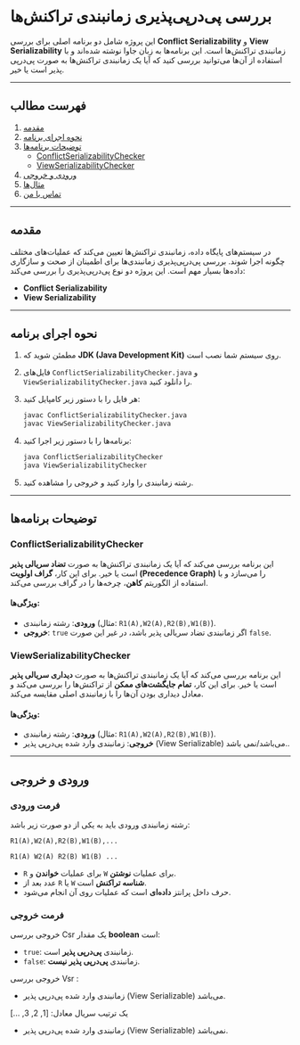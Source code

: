 # بررسی پی‌در‌پی‌پذیری زمانبندی تراکنش‌ها

این پروژه شامل دو برنامه اصلی برای بررسی **Conflict Serializability** و **View Serializability** زمانبندی تراکنش‌ها است. این برنامه‌ها به زبان جاوا نوشته شده‌اند و با استفاده از آن‌ها می‌توانید بررسی کنید که آیا یک زمانبندی تراکنش‌ها به صورت پی‌در‌پی پذیر است یا خیر.

---

## فهرست مطالب
1. [مقدمه](#مقدمه)
2. [نحوه اجرای برنامه](#نحوه-اجرای-برنامه)
3. [توضیحات برنامه‌ها](#توضیحات-برنامه‌ها)
    - [ConflictSerializabilityChecker](#conflictserializabilitychecker)
    - [ViewSerializabilityChecker](#viewserializabilitychecker)
4. [ورودی و خروجی](#ورودی-و-خروجی)
5. [مثال‌ها](#مثال‌ها)
6. [تماس با من](#تماس-با-من)

---

## مقدمه

در سیستم‌های پایگاه داده، زمانبندی تراکنش‌ها تعیین می‌کند که عملیات‌های مختلف چگونه اجرا شوند. بررسی پی‌درپی‌پذیری زمانبندی‌ها برای اطمینان از صحت و سازگاری داده‌ها بسیار مهم است. این پروژه دو نوع پی‌درپی‌پذیری را بررسی می‌کند:

- **Conflict Serializability**
- **View Serializability**

---

## نحوه اجرای برنامه

1. مطمئن شوید که **JDK (Java Development Kit)** روی سیستم شما نصب است.
2. فایل‌های `ConflictSerializabilityChecker.java` و `ViewSerializabilityChecker.java` را دانلود کنید.
3. هر فایل را با دستور زیر کامپایل کنید:

   ```bash
   javac ConflictSerializabilityChecker.java
   javac ViewSerializabilityChecker.java
   ```
4. برنامه‌ها را با دستور زیر اجرا کنید:

   ```bash
   java ConflictSerializabilityChecker
   java ViewSerializabilityChecker
   ```
5. رشته زمانبندی را وارد کنید و خروجی را مشاهده کنید.

---

## توضیحات برنامه‌ها

### ConflictSerializabilityChecker

این برنامه بررسی می‌کند که آیا یک زمانبندی تراکنش‌ها به صورت **تضاد سریالی پذیر** است یا خیر. برای این کار، **گراف اولویت (Precedence Graph)** را می‌سازد و با استفاده از الگوریتم **کاهن**، چرخه‌ها را در گراف بررسی می‌کند.

#### ویژگی‌ها:
- **ورودی**: رشته زمانبندی (مثال: `R1(A),W2(A),R2(B),W1(B)`).
- **خروجی**: `true` اگر زمانبندی تضاد سریالی پذیر باشد، در غیر این صورت `false`.

### ViewSerializabilityChecker

این برنامه بررسی می‌کند که آیا یک زمانبندی تراکنش‌ها به صورت **دیداری سریالی پذیر** است یا خیر. برای این کار، **تمام جایگشت‌های ممکن** از تراکنش‌ها را بررسی می‌کند و معادل دیداری بودن آن‌ها را با زمانبندی اصلی مقایسه می‌کند.

#### ویژگی‌ها:
- **ورودی**: رشته زمانبندی (مثال: `R1(A),W2(A),R2(B),W1(B)`).
- **خروجی**: زمانبندی وارد شده پی‌درپی پذیر (View Serializable) می‌باشد/نمی باشد..

---

## ورودی و خروجی

### **فرمت ورودی**
رشته زمانبندی ورودی باید به یکی از دو صورت زیر باشد:

```text
R1(A),W2(A),R2(B),W1(B),...
```


```text
R1(A) W2(A) R2(B) W1(B) ...
```

- `R` برای عملیات **خواندن** و `W` برای عملیات **نوشتن**.
- عدد بعد از `R` یا `W` **شناسه تراکنش** است.
- حرف داخل پرانتز **داده‌ای** است که عملیات روی آن انجام می‌شود.

### **فرمت خروجی**
خروجی بررسی Csr یک مقدار **boolean** است:

- `true`: زمانبندی **پی‌درپی پذیر** است.
- `false`: زمانبندی **پی‌درپی پذیر نیست**.

خروجی بررسی Vsr :
- زمانبندی وارد شده پی‌درپی پذیر (View Serializable) می‌باشد.

 یک ترتیب سریال معادل: [1, 2, 3, ...]

- زمانبندی وارد شده پی‌درپی پذیر (View Serializable) نمی‌باشد.
